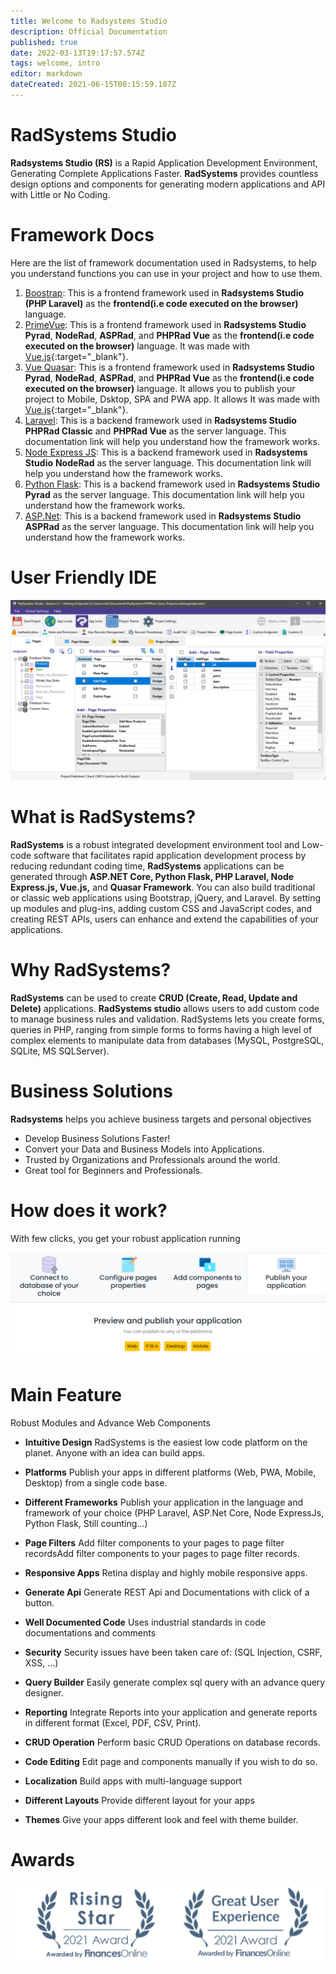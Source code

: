 ```yaml
---
title: Welcome to Radsystems Studio
description: Official Documentation
published: true
date: 2022-03-13T19:17:57.574Z
tags: welcome, intro
editor: markdown
dateCreated: 2021-06-15T00:15:59.107Z
---
```


# RadSystems Studio

**Radsystems Studio (RS)** is a Rapid Application Development Environment, Generating Complete Applications Faster. **RadSystems** provides countless design options and components for generating modern applications and API with Little or No Coding.

# Framework Docs
Here are the list of framework documentation used in Radsystems, to help you understand functions you can use in your project and how to use them.
1. [Boostrap](https://getbootstrap.com/docs/4.6/getting-started/introduction/): This is a frontend framework used in **Radsystems Studio (PHP Laravel)** as the **frontend(i.e code executed on the browser)** language.
2. [PrimeVue](https://www.primefaces.org/primevue/#/): This is a frontend framework used in **Radsystems Studio Pyrad**, **NodeRad**, **ASPRad**, and **PHPRad Vue** as the **frontend(i.e code executed on the browser)** language. It was made with [Vue.js](https://vuejs.org/v2/guide/){:target="_blank"}.
3. [Vue Quasar](https://quasar.dev/): This is a frontend framework used in **Radsystems Studio Pyrad**, **NodeRad**, **ASPRad**, and **PHPRad Vue** as the **frontend(i.e code executed on the browser)** language. It allows you to publish your project to Mobile, Dsktop, SPA and PWA app. It allows It was made with [Vue.js](https://vuejs.org/v2/guide/){:target="_blank"}.
4. [Laravel](https://laravel.com/docs/7.x/): This is a backend framework used in **Radsystems Studio** **PHPRad Classic** and **PHPRad Vue** as the server language. This documentation link will help you understand how the framework works.
5. [Node Express JS](https://expressjs.com/en/4x/api.html): This is a backend framework used in **Radsystems Studio** **NodeRad** as the server language. This documentation link will help you understand how the framework works.
6. [Python Flask](https://flask.palletsprojects.com/en/2.0.x/#api-reference): This is a backend framework used in **Radsystems Studio** **Pyrad** as the server language. This documentation link will help you understand how the framework works.
7. [ASP.Net](https://docs.microsoft.com/en-us/aspnet/overview): This is a backend framework used in **Radsystems Studio** **ASPRad** as the server language. This documentation link will help you understand how the framework works.


# User Friendly IDE
![sample-pages-overview.png](/sample-pages-overview.png)

# What is RadSystems?
**RadSystems** is a robust integrated development environment tool and Low-code software that facilitates rapid application development process by reducing redundant coding time, **RadSystems** applications can be generated through **ASP.NET Core, Python Flask, PHP Laravel, Node Express.js, Vue.js,** and **Quasar Framework**. You can also build traditional or classic web applications using Bootstrap, jQuery, and Laravel. By setting up modules and plug-ins, adding custom CSS and JavaScript codes, and creating REST APIs, users can enhance and extend the capabilities of your applications.

# Why RadSystems?
**RadSystems** can be used to create **CRUD (Create, Read, Update and Delete)** applications. **RadSystems studio** allows users to add custom code to manage business rules and validation. RadSystems lets you create forms, queries in PHP, ranging from simple forms to forms having a high level of complex elements to manipulate data from databases (MySQL, PostgreSQL, SQLite, MS SQLServer).

# Business Solutions
**Radsystems** helps you achieve business targets and personal objectives
- Develop Business Solutions Faster!
- Convert your Data and Business Models into Applications.
- Trusted by Organizations and Professionals around the world.
- Great tool for Beginners and Professionals.

# How does it work?
With few clicks, you get your robust application running

![1.png](/1.png)

# Main Feature
Robust Modules and Advance Web Components
- **Intuitive Design**
RadSystems is the easiest low code platform on the planet. Anyone with an idea can build apps.

- **Platforms**
Publish your apps in different platforms (Web, PWA, Mobile, Desktop) from a single code base.

- **Different Frameworks**
Publish your application in the language and framework of your choice (PHP Laravel, ASP.Net Core, Node ExpressJs, Python Flask, Still counting...)

- **Page Filters**
Add filter components to your pages to page filter recordsAdd filter components to your pages to page filter records.

- **Responsive Apps**
Retina display and highly mobile responsive apps.

- **Generate Api**
Generate REST Api and Documentations with click of a button.

- **Well Documented Code**
Uses industrial standards in code documentations and comments

- **Security**
Security issues have been taken care of: (SQL Injection, CSRF, XSS, ...)

- **Query Builder**
Easily generate complex sql query with an advance query designer.

- **Reporting**
Integrate Reports into your application and generate reports in different format (Excel, PDF, CSV, Print).

- **CRUD Operation**
Perform basic CRUD Operations on database records.

- **Code Editing**
Edit page and components manually if you wish to do so.

- **Localization**
Build apps with multi-language support

- **Different Layouts**
Provide different layout for your apps

- **Themes**
Give your apps different look and feel with theme builder.

# Awards
![screenshot_2021-08-13_233634.png](/screenshot_2021-08-13_233634.png)
